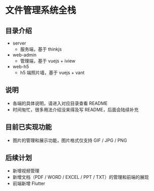 # 文件管理系统全栈

## 目录介绍

- server
  - 服务端，基于 thinkjs
- web-admin
  - 管理端，基于 vuejs + iview
- web-h5
  - h5 端照片墙，基于 vuejs + vant

## 说明

- 各端的具体说明，请进入对应目录查看 README
- 时间匆忙，很多用法介绍没来得及写 README，后面会陆续补充

## 目前已实现功能

- 图片的管理和展示功能，图片格式仅支持 GIF / JPG / PNG

## 后续计划

- 新增视频管理
- 新增文档（PDF / WORD / EXCEL / PPT / TXT）的管理和前端的展现
- 前端新增 Flutter
